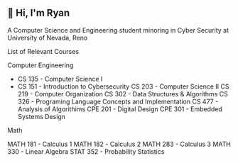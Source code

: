 ## 👋 Hi, I'm Ryan
A Computer Science and Engineering student minoring in Cyber Security at University of Nevada, Reno

List of Relevant Courses

Computer Engineering

* CS 135 - Computer Science I
* CS 151 - Introduction to Cybersecurity
CS 203 - Computer Science II
CS 219 - Computer Organization
CS 302 - Data Structures & Algorithms
CS 326 - Programing Language Concepts and Implementation
CS 477 - Analysis of Algorithims
CPE 201 - Digital Design
CPE 301 - Embedded Systems Design

Math

MATH 181 - Calculus 1
MATH 182 - Calculus 2
MATH 283 - Calculus 3
MATH 330 - Linear Algebra
STAT 352 - Probability Statistics
<!--
**rransom200/rransom200** is a ✨ _special_ ✨ repository because its `README.md` (this file) appears on your GitHub profile.

Here are some ideas to get you started:

- 🔭 I’m currently working on ...
- 🌱 I’m currently learning ...
- 👯 I’m looking to collaborate on ...
- 🤔 I’m looking for help with ...
- 💬 Ask me about ...
- 📫 How to reach me: ...
- 😄 Pronouns: ...
- ⚡ Fun fact: ...
-->
